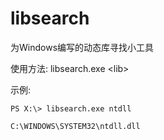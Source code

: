 # libsearch
为Windows编写的动态库寻找小工具

使用方法: libsearch.exe \<lib\>

示例:
```commandline
PS X:\> libsearch.exe ntdll

C:\WINDOWS\SYSTEM32\ntdll.dll
```